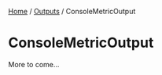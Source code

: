 [Home](/README.md) / [Outputs](/docs/outputs/README.md) / ConsoleMetricOutput

# ConsoleMetricOutput
More to come...

